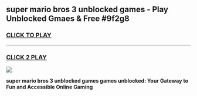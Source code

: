 
## super mario bros 3 unblocked games - Play Unblocked Gmaes & Free #9f2g8
<h3>
<a href="https://news.freeplayer.one?title=super_mario_bros_3_unblocked_games&ref=03M">CLICK TO PLAY</a></h3>
<hr>

<h3>
<a href="https://news.freeplayer.one?title=super_mario_bros_3_unblocked_games&ref=03M">CLICK 2 PLAY</a>
  
</h3>

<a href="https://news.freeplayer.one?title=super_mario_bros_3_unblocked_games&ref=03M"><img src="https://clearcache.store/games.png"></a>


**super mario bros 3 unblocked games games unblocked: Your Gateway to Fun and Accessible Online Gaming**
